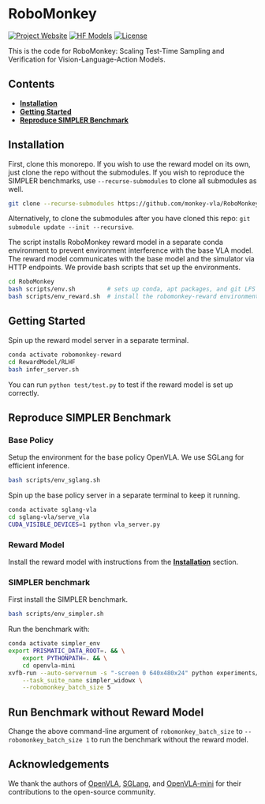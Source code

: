 # RoboMonkey

<!-- [![arXiv]()]() -->
[![Project Website](https://img.shields.io/badge/Project-Website-blue?style=for-the-badge)](https://robomonkey-vla.github.io/)
[![HF Models](https://img.shields.io/badge/%F0%9F%A4%97-Models-yellow?style=for-the-badge)](https://huggingface.co/robomonkey-vla/RewardModel)
[![License](https://img.shields.io/badge/LICENSE-MIT-green?style=for-the-badge)](LICENSE)
 

This is the code for RoboMonkey: Scaling Test-Time Sampling and Verification for Vision-Language-Action Models.


## Contents
 * [**Installation**](#installation)
 * [**Getting Started**](#getting-started)
 * [**Reproduce SIMPLER Benchmark**](#Reproduce-SIMPLER-Benchmark)


## Installation

First, clone this monorepo. If you wish to use the reward model on its own, just clone the repo without the submodules. If you wish to reproduce the SIMPLER benchmarks, use `--recurse-submodules` to clone all submodules as well. 

```bash
git clone --recurse-submodules https://github.com/monkey-vla/RoboMonkey.git
```
Alternatively, to clone the submodules after you have cloned this repo: `git submodule update --init --recursive`.

The script installs RoboMonkey reward model in a separate conda environment to prevent environment interference with the base VLA model. The reward model communicates with the base model and the simulator via HTTP endpoints. We provide bash scripts that set up the environments.

```bash
cd RoboMonkey
bash scripts/env.sh         # sets up conda, apt packages, and git LFS
bash scripts/env_reward.sh  # install the robomonkey-reward environment
```

## Getting Started

Spin up the reward model server in a separate terminal.

```bash
conda activate robomonkey-reward
cd RewardModel/RLHF
bash infer_server.sh
```

You can run `python test/test.py` to test if the reward model is set up correctly.

## Reproduce SIMPLER Benchmark

### Base Policy
Setup the environment for the base policy OpenVLA. We use SGLang for efficient inference.
```bash
bash scripts/env_sglang.sh
```

Spin up the base policy server in a separate terminal to keep it running.
```bash
conda activate sglang-vla
cd sglang-vla/serve_vla
CUDA_VISIBLE_DEVICES=1 python vla_server.py
```

### Reward Model

Install the reward model with instructions from the [**Installation**](#installation) section.

### SIMPLER benchmark

First install the SIMPLER benchmark.

```bash
bash scripts/env_simpler.sh
```

Run the benchmark with:
```bash
conda activate simpler_env
export PRISMATIC_DATA_ROOT=. && \
    export PYTHONPATH=. && \
    cd openvla-mini
xvfb-run --auto-servernum -s "-screen 0 640x480x24" python experiments/robot/simpler/run_simpler_eval.py \
    --task_suite_name simpler_widowx \
    --robomonkey_batch_size 5
```

## Run Benchmark without Reward Model

Change the above command-line argument of `robomonkey_batch_size` to `--robomonkey_batch_size 1` to run the benchmark without the reward model.

## Acknowledgements

We thank the authors of [OpenVLA](https://github.com/openvla/openvla), [SGLang](https://github.com/sgl-project/sglang), and [OpenVLA-mini](https://github.com/Stanford-ILIAD/openvla-mini) for their contributions to the open-source community.